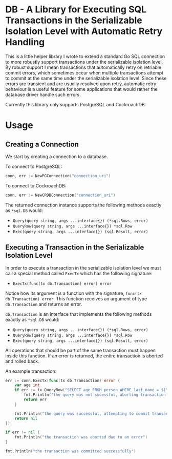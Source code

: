 # DB - A Library for Executing SQL Transactions in the Serializable Isolation Level with Automatic Retry Handling

This is a little helper library I wrote to extend a standard Go SQL connection to more robustly support transactions under the serializable isolation level. By robust support I mean transactions that automatically retry on retriable commit errors, which sometimes occur when multiple transactions attempt to commit at the same time under the serializable isolation level. Since these errors are transient and are usually resolved upon retry, automatic retry behaviour is a useful feature for some applications that would rather the database driver handle such errors.

Currently this library only supports PostgreSQL and CockroachDB.

# Usage
## Creating a Connection
We start by creating a connection to a database.

To connect to PostgreSQL:
```go
conn, err := NewPGConnection("connection_uri")
```

To connect to CockroachDB:
```go
conn, err := NewCRDBConnection("connection_uri")
```

The returned connection instance supports the following methods exactly as `*sql.DB` would:
- `Query(query string, args ...interface{}) (*sql.Rows, error)`
- `QueryRow(query string, args ...interface{}) *sql.Row`
- `Exec(query string, args ...interface{}) (sql.Result, error)`

## Executing a Transaction in the Serializable Isolation Level
In order to execute a transaction in the serializable isolation level we must call a special method called `ExecTx` which has the following signature:
- `ExecTx(func(tx db.Transaction) error) error`

Notice how its argument is a function with the signature, `func(tx db.Transaction) error`.
This function receives an argument of type `db.Transaction` and returns an error.

`db.Transaction` is an interface that implements the following methods exactly as `*sql.DB` would:
- `Query(query string, args ...interface{}) (*sql.Rows, error)`
- `QueryRow(query string, args ...interface{}) *sql.Row`
- `Exec(query string, args ...interface{}) (sql.Result, error)`

All operations that should be part of the same transaction must happen inside this function.
If an error is returned, the entire transaction is aborted and rolled back.

An example transaction:
```go
err := conn.ExecTx(func(tx db.Transaction) error {
    var age int
    if err := tx.QueryRow("SELECT age FROM person WHERE last_name = $1", "Jones").Scan(&age); err != nil {
        fmt.Println("the query was not sucessful, aborting transaction...")
        return err
    }

    fmt.Println("the query was successful, attempting to commit transaction...")
    return nil
})

if err != nil {
    fmt.Println("the transaction was aborted due to an error")
}

fmt.Println("the transaction was committed successfully")
```
